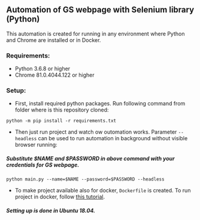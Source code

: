 ## Automation of GS webpage with Selenium library (Python)
This automation is created for running in any environment where Python and Chrome are installed or in Docker.

### Requirements:
- Python 3.6.8 or higher
- Chrome 81.0.4044.122 or higher

### Setup:
- First, install required python packages. Run following command from folder where is this repository cloned: 
```console
python -m pip install -r requirements.txt
```
- Then just run project and watch ow outomation works. Parameter `--headless` can be used to run automation in background without visible browser running:
##### Substitute $NAME and $PASSWORD in above command with your credentials for GS webpage. 
```console
python main.py --name=$NAME --password=$PASSWORD --headless
```
- To make project available also for docker, `Dockerfile` is created. To run project in docker, follow [this tutorial](https://docs.docker.com/get-started/part2/).

##### Setting up is done in Ubuntu 18.04.
